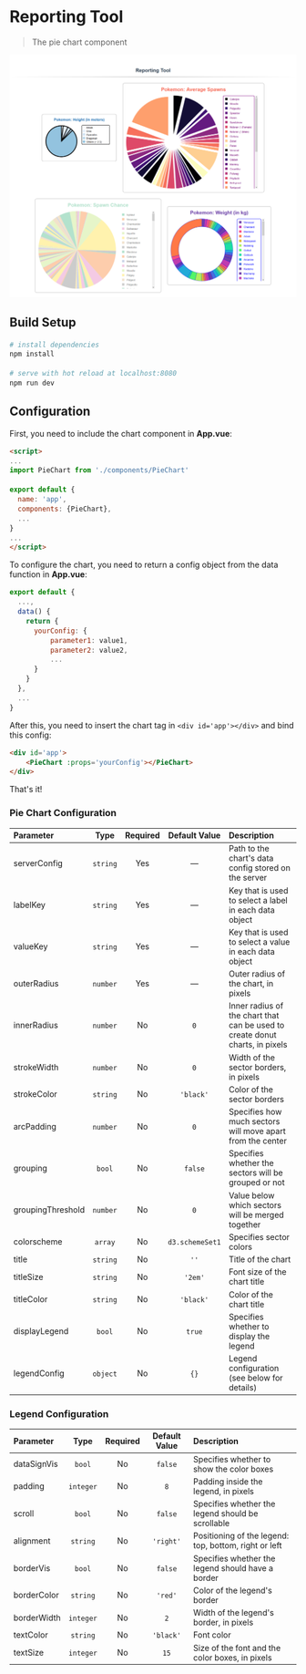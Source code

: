 # Reporting Tool

> The pie chart component

![Screenshot](src/assets/screenshot.png)

## Build Setup

``` bash
# install dependencies
npm install

# serve with hot reload at localhost:8080
npm run dev
```

## Configuration

First, you need to include the chart component in **App.vue**:

```html
<script>
...
import PieChart from './components/PieChart'

export default {
  name: 'app',
  components: {PieChart},
  ...
}
...
</script>
```

To configure the chart, you need to return a config object from the data function in **App.vue**:

```js
export default {
  ...,
  data() {
    return {
      yourConfig: {
          parameter1: value1,
          parameter2: value2,
          ...
      }
    }
  },
  ...
}

```

After this, you need to insert the chart tag in `<div id='app'></div>` and bind this config:

```html
<div id='app'>
    <PieChart :props='yourConfig'></PieChart>
</div>
```

That's it!

### Pie Chart Configuration

| Parameter         |   Type   | Required |  Default Value  | Description                                                  |
| :---------------- | :------: | :------: | :-------------: | :----------------------------------------------------------- |
| serverConfig      | `string` |   Yes    |        —        | Path to the chart's data config stored on the server         |
| labelKey          | `string` |   Yes    |        —        | Key that is used to select a label in each data object       |
| valueKey          | `string` |   Yes    |        —        | Key that is used to select a value in each data object       |
| outerRadius       | `number` |   Yes    |        —        | Outer radius of the chart, in pixels                         |
| innerRadius       | `number` |    No    |       `0`       | Inner radius of the chart that can be used to create donut charts, in pixels |
| strokeWidth       | `number` |    No    |       `0`       | Width of the sector borders, in pixels                       |
| strokeColor       | `string` |    No    |    `'black'`    | Color of the sector borders                                  |
| arcPadding        | `number` |    No    |       `0`       | Specifies how much sectors will move apart from the center   |
| grouping          |  `bool`  |    No    |     `false`     | Specifies whether the sectors will be grouped or not         |
| groupingThreshold | `number` |    No    |       `0`       | Value below which sectors will be merged together            |
| colorscheme       | `array`  |    No    | `d3.schemeSet1` | Specifies sector colors                                      |
| title             | `string` |    No    |      `''`       | Title of the chart                                           |
| titleSize         | `string` |    No    |     `'2em'`     | Font size of the chart title                                 |
| titleColor        | `string` |    No    |    `'black'`    | Color of the chart title                                     |
| displayLegend     |  `bool`  |    No    |     `true`      | Specifies whether to display the legend                      |
| legendConfig      | `object` |    No    |      `{}`       | Legend configuration (see below for details)                 |

### Legend Configuration

| Parameter   |   Type    | Required | Default Value | Description                                       |
| :---------- | :-------: | :------: | :-----------: | :------------------------------------------------ |
| dataSignVis |  `bool`   |    No    |    `false`    | Specifies whether to show the color boxes             |
| padding     | `integer` |    No    |      `8`      | Padding inside the legend, in pixels                  |
| scroll      |  `bool`   |    No    |    `false`    | Specifies whether the legend should be scrollable     |
| alignment   | `string`  |    No    |   `'right'`   | Positioning of the legend: top, bottom, right or left |
| borderVis   |  `bool`   |    No    |    `false`    | Specifies whether the legend should have a border     |
| borderColor | `string`  |    No    |    `'red'`    | Color of the legend's border                          |
| borderWidth | `integer` |    No    |      `2`      | Width of the legend's border, in pixels               |
| textColor   | `string`  |    No    |   `'black'`   | Font color                                            |
| textSize    | `integer` |    No    |     `15`      | Size of the font and the color boxes, in pixels       |